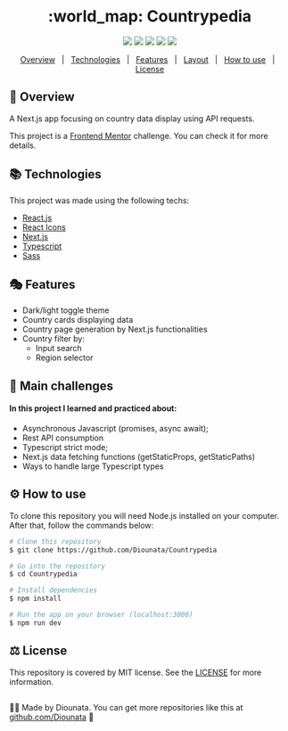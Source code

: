 <h1 align='center'> :world_map: Countrypedia </h1>

<p align='center'>
<img src='https://img.shields.io/github/repo-size/Diounata/Countrypedia?style=for-the-badge' />
<img src='https://img.shields.io/github/languages/count/Diounata/Countrypedia?style=for-the-badge' />
<img src='https://img.shields.io/github/forks/Diounata/Countrypedia?style=for-the-badge' />
<img src='https://img.shields.io/bitbucket/issues/Diounata/Countrypedia?style=for-the-badge' />
<img src='https://img.shields.io/github/license/Diounata/Countrypedia?style=for-the-badge' />
</p>

<p align='center'>
<a href='#dart-overview'>Overview</a> &nbsp; | &nbsp; <a href='#books-technologies'>Technologies</a> &nbsp; | &nbsp; <a href='#performing_arts-features'>Features</a> &nbsp; | &nbsp; <a href='#%EF%B8%8F-layout'>Layout</a> &nbsp; | &nbsp; <a href='#gear-how-to-use'>How to use</a> &nbsp; | &nbsp; <a href='#balance_scale-license'>License</a> 
</p>

<p align='center'>
<!-- <img src="https://github.com/Diounata/Countrypedia/blob/main/.github/app.png" alt="App image" /> -->
</p>
 
## :dart: Overview
<p>
A Next.js app focusing on country data display using API requests.
</p>

<p>This project is a <a href='https://www.frontendmentor.io/'>Frontend Mentor</a> challenge. You can check it for more details.</p>

## :books: Technologies

This project was made using the following techs:

- [React.js](https://reactjs.org/)
- [React Icons](https://react-icons.github.io/react-icons/)
- [Next.js](https://nextjs.org/)
- [Typescript](https://www.typescriptlang.org/)
- [Sass](https://sass-lang.com/)

## :performing_arts: Features

- Dark/light toggle theme
- Country cards displaying data
- Country page generation by Next.js functionalities
- Country filter by:
  - Input search
  - Region selector

## :brain: Main challenges

#### In this project I learned and practiced about:

- Asynchronous Javascript (promises, async await);
- Rest API consumption
- Typescript strict mode;
- Next.js data fetching functions (getStaticProps, getStaticPaths)
- Ways to handle large Typescript types

## :gear: How to use

To clone this repository you will need Node.js installed on your computer. After that, follow the commands below:

```bash
# Clone this repository
$ git clone https://github.com/Diounata/Countrypedia

# Go into the repository
$ cd Countrypedia

# Install dependencies
$ npm install

# Run the app on your browser (localhost:3000)
$ npm run dev
```

## :balance_scale: License

This repository is covered by MIT license. See the <a href='https://github.com/Diounata/Countrypedia/blob/main/LICENSE'>LICENSE</a> for more information.

##

:man_technologist: Made by Diounata. You can get more repositories like this at <a href='https://github.com/Diounata'>github.com/Diounata</a> :rocket:
